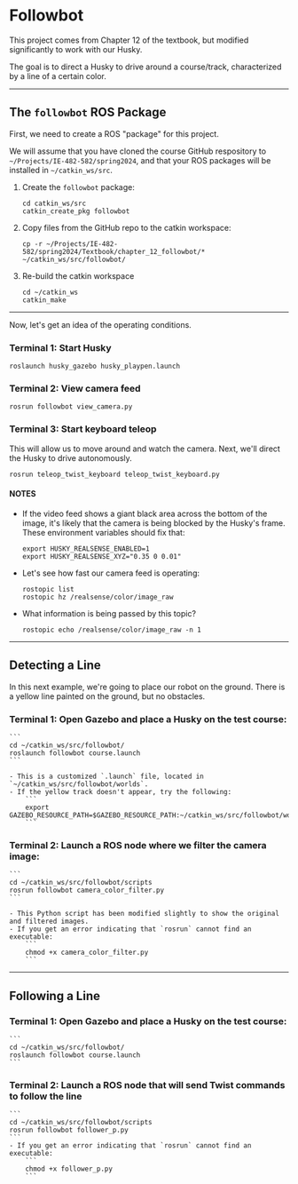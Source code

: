# Followbot
This project comes from Chapter 12 of the textbook, but modified significantly to work with our Husky.

The goal is to direct a Husky to drive around a course/track, characterized by a line of a certain color.

---
## The `followbot` ROS Package
First, we need to create a ROS "package" for this project.  

We will assume that you have cloned the course GitHub respository to `~/Projects/IE-482-582/spring2024`, and that your ROS packages will be installed in `~/catkin_ws/src`.

1.  Create the `followbot` package:
    ```
    cd catkin_ws/src
    catkin_create_pkg followbot
    ```

2.  Copy files from the GitHub repo to the catkin workspace:
    ```
    cp -r ~/Projects/IE-482-582/spring2024/Textbook/chapter_12_followbot/* ~/catkin_ws/src/followbot/
    ```

3.  Re-build the catkin workspace
    ```
    cd ~/catkin_ws
    catkin_make
    ```

--- 

Now, let's get an idea of the operating conditions.

### Terminal 1: Start Husky
```
roslaunch husky_gazebo husky_playpen.launch
```

### Terminal 2: View camera feed
```
rosrun followbot view_camera.py
```

### Terminal 3: Start keyboard teleop
This will allow us to move around and watch the camera.  Next, we'll direct the Husky to drive autonomously.
```
rosrun teleop_twist_keyboard teleop_twist_keyboard.py
```

#### NOTES
- If the video feed shows a giant black area across the bottom of the image, it's likely that the camera is being blocked by the Husky's frame.  These environment variables should fix that:
    ```
    export HUSKY_REALSENSE_ENABLED=1
    export HUSKY_REALSENSE_XYZ="0.35 0 0.01"
    ```

- Let's see how fast our camera feed is operating:
    ```
    rostopic list
    rostopic hz /realsense/color/image_raw
    ```

- What information is being passed by this topic?
    ```
    rostopic echo /realsense/color/image_raw -n 1
    ```   
    
---


## Detecting a Line

In this next example, we're going to place our robot on the ground.  There is a yellow line painted on the ground, but no obstacles.


### Terminal 1: Open Gazebo and place a Husky on the test course:

    ```	
    cd ~/catkin_ws/src/followbot/
    roslaunch followbot course.launch
    ```
    
    - This is a customized `.launch` file, located in `~/catkin_ws/src/followbot/worlds`.
    - If the yellow track doesn't appear, try the following:
        ```
        export GAZEBO_RESOURCE_PATH=$GAZEBO_RESOURCE_PATH:~/catkin_ws/src/followbot/worlds
        ```
        	
### Terminal 2:  Launch a ROS node where we filter the camera image:
    ```
    cd ~/catkin_ws/src/followbot/scripts
    rosrun followbot camera_color_filter.py 
    ```	
   
    - This Python script has been modified slightly to show the original and filtered images.
    - If you get an error indicating that `rosrun` cannot find an executable:
        ```
        chmod +x camera_color_filter.py
        ``` 
--- 

## Following a Line

### Terminal 1: Open Gazebo and place a Husky on the test course:

    ```	
    cd ~/catkin_ws/src/followbot/
    roslaunch followbot course.launch
    ```
    
### Terminal 2:  Launch a ROS node that will send Twist commands to follow the line
    ```
    cd ~/catkin_ws/src/followbot/scripts
    rosrun followbot follower_p.py 
    ```	
    - If you get an error indicating that `rosrun` cannot find an executable:
        ```
        chmod +x follower_p.py
        ``` 
